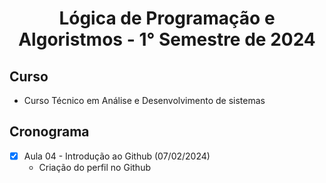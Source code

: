<h1 align="center">
  Lógica de Programação e Algoristmos - 1° Semestre de 2024
</h1>

## Curso
- Curso Técnico em Análise e Desenvolvimento de sistemas

## Cronograma
- [x] Aula 04 - Introdução ao Github (07/02/2024)
   - Criação do perfil no Github


